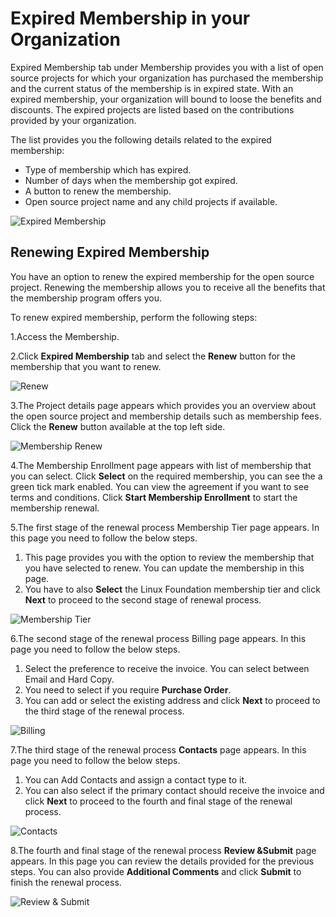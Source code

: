 # Expired Membership in your Organization

Expired Membership tab under Membership provides you with a list of open source projects for which your organization has purchased the membership and the current status of the membership is in expired state. With an expired membership, your organization will bound to loose the benefits and discounts. The expired projects are listed based on the contributions provided by your organization.

The list provides you the following details related to the expired membership:

* Type of membership which has expired.
* Number of days when the membership got expired.
* A button to renew the membership.
* Open source project name and any child projects if available.

![Expired Membership](https://files.gitbook.com/v0/b/gitbook-28427.appspot.com/o/assets%2F-MgAESFs0H7zYsmTgcOZ%2F-MgtJC8twjfCEAZ9u\_Pf%2F-MgtJIc7N4diQAtWdQQB%2FExpired\_Membership%20.png?alt=media\&token=e6417194-6d1a-4c6a-9597-6b8985ff9a7a)

## Renewing Expired Membership

You have an option to renew the expired membership for the open source project. Renewing the membership allows you to receive all the benefits that the membership program offers you.

To renew expired membership, perform the following steps:

1.Access the Membership.

2.Click **Expired Membership** tab and select the **Renew** button for the membership that you want to renew.

![Renew](https://files.gitbook.com/v0/b/gitbook-28427.appspot.com/o/assets%2F-MgAESFs0H7zYsmTgcOZ%2F-MgtJNDs\_rmRDPQQfpTt%2F-MgttYpOsM7p84QdKkue%2FRenew.png?alt=media\&token=4452db8d-df7e-48cb-8e09-ddee6d30a4b2)

3.The Project details page appears which provides you an overview about the open source project and membership details such as membership fees. Click the **Renew** button available at the top left side.

![Membership Renew](https://files.gitbook.com/v0/b/gitbook-28427.appspot.com/o/assets%2F-MgAESFs0H7zYsmTgcOZ%2F-MgtJNDs\_rmRDPQQfpTt%2F-MgtuQbWD6H7P7avte9V%2FRenew\_Details.png?alt=media\&token=33067ba0-9e57-423a-91fa-3452bce2ec61)

4.The Membership Enrollment page appears with list of membership that you can select. Click **Select** on the required membership, you can see the a green tick mark enabled. You can view the agreement if you want to see terms and conditions. Click **Start Membership Enrollment** to start the membership renewal.

5.The first stage of the renewal process Membership Tier page appears. In this page you need to follow the below steps.

1. This page provides you with the option to review the membership that you have selected to renew. You can update the membership in this page.
2. You have to also **Select** the Linux Foundation membership tier and click **Next** to proceed to the second stage of renewal process.

![Membership Tier](https://files.gitbook.com/v0/b/gitbook-28427.appspot.com/o/assets%2F-MgAESFs0H7zYsmTgcOZ%2F-MgtJNDs\_rmRDPQQfpTt%2F-MgtyNMI\_\_UVvnWWrIx1%2F1stage.gif?alt=media\&token=0299c05f-a27f-4c00-8528-9d51c7cf7f23)

6.The second stage of the renewal process Billing page appears. In this page you need to follow the below steps.

1. Select the preference to receive the invoice. You can select between Email and Hard Copy.
2. You need to select if you require **Purchase Order**.
3. You can add or select the existing address and click **Next** to proceed to the third stage of the renewal process.

![Billing](https://files.gitbook.com/v0/b/gitbook-28427.appspot.com/o/assets%2F-MgAESFs0H7zYsmTgcOZ%2F-MgtJNDs\_rmRDPQQfpTt%2F-Mgtzb-PpzmUUAn8Gz29%2F2ndstage.gif?alt=media\&token=4054d91d-8d8f-4a6e-8e23-caa45cc80ba3)

7.The third stage of the renewal process **Contacts** page appears. In this page you need to follow the below steps.

1. You can Add Contacts and assign a contact type to it.
2. You can also select if the primary contact should receive the invoice and click **Next** to proceed to the fourth and final stage of the renewal process.

![Contacts](https://files.gitbook.com/v0/b/gitbook-28427.appspot.com/o/assets%2F-MgAESFs0H7zYsmTgcOZ%2F-Mgu-bXAf0XoA2AxCgFV%2F-MguQg8BSSDn1SoW0EOv%2F3rd%20Stage.gif?alt=media\&token=2d6cc745-6a18-4818-a208-cbf301be8e8a)

8.The fourth and final stage of the renewal process **Review \&Submit** page appears. In this page you can review the details provided for the previous steps. You can also provide **Additional Comments** and click **Submit** to finish the renewal process.

![Review & Submit](https://files.gitbook.com/v0/b/gitbook-28427.appspot.com/o/assets%2F-MgAESFs0H7zYsmTgcOZ%2F-Mgu-bXAf0XoA2AxCgFV%2F-MguSLostoasVimgqX6U%2F4th%20stage.gif?alt=media\&token=276b353f-abe5-46e9-b343-69b6743ef949)
